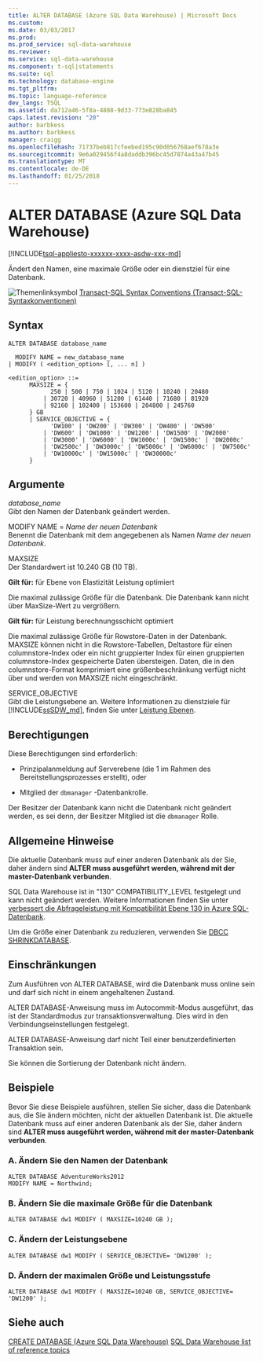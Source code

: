 ```yaml
---
title: ALTER DATABASE (Azure SQL Data Warehouse) | Microsoft Docs
ms.custom: 
ms.date: 03/03/2017
ms.prod: 
ms.prod_service: sql-data-warehouse
ms.reviewer: 
ms.service: sql-data-warehouse
ms.component: t-sql|statements
ms.suite: sql
ms.technology: database-engine
ms.tgt_pltfrm: 
ms.topic: language-reference
dev_langs: TSQL
ms.assetid: da712a46-5f8a-4888-9d33-773e828ba845
caps.latest.revision: "20"
author: barbkess
ms.author: barbkess
manager: craigg
ms.openlocfilehash: 71737beb817cfeebed195c90d056768aef678a3e
ms.sourcegitcommit: 9e6a029456f4a8daddb396bc45d7874a43a47b45
ms.translationtype: MT
ms.contentlocale: de-DE
ms.lasthandoff: 01/25/2018
---
```

# <a name="alter-database-azure-sql-data-warehouse"></a>ALTER DATABASE (Azure SQL Data Warehouse)
[!INCLUDE[tsql-appliesto-xxxxxx-xxxx-asdw-xxx-md](../../includes/tsql-appliesto-xxxxxx-xxxx-asdw-xxx-md.md)]

Ändert den Namen, eine maximale Größe oder ein dienstziel für eine Datenbank.  
  
![Themenlinksymbol](../../database-engine/configure-windows/media/topic-link.gif "Topic link icon") [Transact-SQL Syntax Conventions (Transact-SQL-Syntaxkonventionen)](../../t-sql/language-elements/transact-sql-syntax-conventions-transact-sql.md)  
  
## <a name="syntax"></a>Syntax  
  
```  
ALTER DATABASE database_name  

  MODIFY NAME = new_database_name  
| MODIFY ( <edition_option> [, ... n] )  
  
<edition_option> ::=   
      MAXSIZE = { 
            250 | 500 | 750 | 1024 | 5120 | 10240 | 20480 
          | 30720 | 40960 | 51200 | 61440 | 71680 | 81920 
          | 92160 | 102400 | 153600 | 204800 | 245760 
      } GB  
      | SERVICE_OBJECTIVE = { 
            'DW100' | 'DW200' | 'DW300' | 'DW400' | 'DW500' 
          | 'DW600' | 'DW1000' | 'DW1200' | 'DW1500' | 'DW2000' 
          | 'DW3000' | 'DW6000' | 'DW1000c' | 'DW1500c' | 'DW2000c' 
          | 'DW2500c' | 'DW3000c' | 'DW5000c' | 'DW6000c' | 'DW7500c' 
          | 'DW10000c' | 'DW15000c' | 'DW30000c'
      }  
```  
  
## <a name="arguments"></a>Argumente  
*database_name*  
Gibt den Namen der Datenbank geändert werden.  

MODIFY NAME = *Name der neuen Datenbank*  
Benennt die Datenbank mit dem angegebenen als Namen *Name der neuen Datenbank*.  
  
MAXSIZE  
Der Standardwert ist 10.240 GB (10 TB).  

**Gilt für:** für Ebene von Elastizität Leistung optimiert

Die maximal zulässige Größe für die Datenbank. Die Datenbank kann nicht über MaxSize-Wert zu vergrößern. 

**Gilt für:** für Leistung berechnungsschicht optimiert

Die maximal zulässige Größe für Rowstore-Daten in der Datenbank. MAXSIZE können nicht in die Rowstore-Tabellen, Deltastore für einen columnstore-Index oder ein nicht gruppierter Index für einen gruppierten columnstore-Index gespeicherte Daten übersteigen.  Daten, die in den columnstore-Format komprimiert eine größenbeschränkung verfügt nicht über und werden von MAXSIZE nicht eingeschränkt. 
  
SERVICE_OBJECTIVE  
Gibt die Leistungsebene an. Weitere Informationen zu dienstziele für [!INCLUDE[ssSDW_md](../../includes/sssdw-md.md)], finden Sie unter [Leistung Ebenen](https://azure.microsoft.com/documentation/articles/performance-tiers/).  
  
## <a name="permissions"></a>Berechtigungen  
Diese Berechtigungen sind erforderlich:  
  
-   Prinzipalanmeldung auf Serverebene (die 1 im Rahmen des Bereitstellungsprozesses erstellt), oder  
  
-   Mitglied der `dbmanager` -Datenbankrolle.  
  
Der Besitzer der Datenbank kann nicht die Datenbank nicht geändert werden, es sei denn, der Besitzer Mitglied ist die `dbmanager` Rolle.  
  
## <a name="general-remarks"></a>Allgemeine Hinweise  
Die aktuelle Datenbank muss auf einer anderen Datenbank als der Sie, daher ändern sind **ALTER muss ausgeführt werden, während mit der master-Datenbank verbunden**.  
  
SQL Data Warehouse ist in "130" COMPATIBILITY_LEVEL festgelegt und kann nicht geändert werden. Weitere Informationen finden Sie unter [verbessert die Abfrageleistung mit Kompatibilität Ebene 130 in Azure SQL-Datenbank](https://azure.microsoft.com/documentation/articles/sql-database-compatibility-level-query-performance-130/).
  
Um die Größe einer Datenbank zu reduzieren, verwenden Sie [DBCC SHRINKDATABASE](../../t-sql/database-console-commands/dbcc-shrinkdatabase-transact-sql.md).  
  
## <a name="limitations-and-restrictions"></a>Einschränkungen  
Zum Ausführen von ALTER DATABASE, wird die Datenbank muss online sein und darf sich nicht in einem angehaltenen Zustand.  
  
ALTER DATABASE-Anweisung muss im Autocommit-Modus ausgeführt, das ist der Standardmodus zur transaktionsverwaltung. Dies wird in den Verbindungseinstellungen festgelegt.  
  
ALTER DATABASE-Anweisung darf nicht Teil einer benutzerdefinierten Transaktion sein.

Sie können die Sortierung der Datenbank nicht ändern.  
  
## <a name="examples"></a>Beispiele  
Bevor Sie diese Beispiele ausführen, stellen Sie sicher, dass die Datenbank aus, die Sie ändern möchten, nicht der aktuellen Datenbank ist. Die aktuelle Datenbank muss auf einer anderen Datenbank als der Sie, daher ändern sind **ALTER muss ausgeführt werden, während mit der master-Datenbank verbunden**.  

### <a name="a-change-the-name-of-the-database"></a>A. Ändern Sie den Namen der Datenbank  

```  
ALTER DATABASE AdventureWorks2012  
MODIFY NAME = Northwind;  
```  
  
### <a name="b-change-max-size-for-the-database"></a>B. Ändern Sie die maximale Größe für die Datenbank  
  
```  
ALTER DATABASE dw1 MODIFY ( MAXSIZE=10240 GB );  
```  
  
### <a name="c-change-the-performance-level"></a>C. Ändern der Leistungsebene  
  
```  
ALTER DATABASE dw1 MODIFY ( SERVICE_OBJECTIVE= 'DW1200' );  
```  
  
### <a name="d-change-the-max-size-and-the-performance-level"></a>D. Ändern der maximalen Größe und Leistungsstufe  
  
```  
ALTER DATABASE dw1 MODIFY ( MAXSIZE=10240 GB, SERVICE_OBJECTIVE= 'DW1200' );  
```  
  
## <a name="see-also"></a>Siehe auch  
[CREATE DATABASE (Azure SQL Data Warehouse)](../../t-sql/statements/create-database-azure-sql-data-warehouse.md)
[SQL Data Warehouse list of reference topics](https://azure.microsoft.com/en-us/documentation/articles/sql-data-warehouse-overview-reference/)  
  

